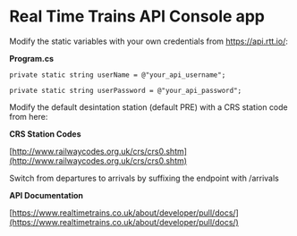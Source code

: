 # Real Time Trains API Console app

Modify the static variables with your own credentials from https://api.rtt.io/:

**Program.cs**

`private static string userName = @"your_api_username";`

`private static string userPassword = @"your_api_password";`

Modify the default desintation station (default PRE) with a CRS station code from here:

**CRS Station Codes**

[http://www.railwaycodes.org.uk/crs/crs0.shtm](http://www.railwaycodes.org.uk/crs/crs0.shtm)

Switch from departures to arrivals by suffixing the endpoint with /arrivals

**API Documentation**

[https://www.realtimetrains.co.uk/about/developer/pull/docs/](https://www.realtimetrains.co.uk/about/developer/pull/docs/)
